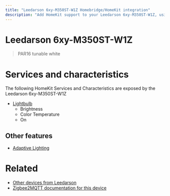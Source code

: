 ```yaml
---
title: "Leedarson 6xy-M350ST-W1Z Homebridge/HomeKit integration"
description: "Add HomeKit support to your Leedarson 6xy-M350ST-W1Z, using Homebridge, Zigbee2MQTT and homebridge-z2m."
---
```

<!---
This file has been GENERATED using src/docgen/docgen.ts
DO NOT EDIT THIS FILE MANUALLY!
-->
# Leedarson 6xy-M350ST-W1Z
> PAR16 tunable white


# Services and characteristics
The following HomeKit Services and Characteristics are exposed by
the Leedarson 6xy-M350ST-W1Z

* [Lightbulb](../../light.md)
  * Brightness
  * Color Temperature
  * On


## Other features
* [Adaptive Lighting](../../light.md)


# Related
* [Other devices from Leedarson](../index.md#leedarson)
* [Zigbee2MQTT documentation for this device](https://www.zigbee2mqtt.io/devices/6xy-M350ST-W1Z.html)